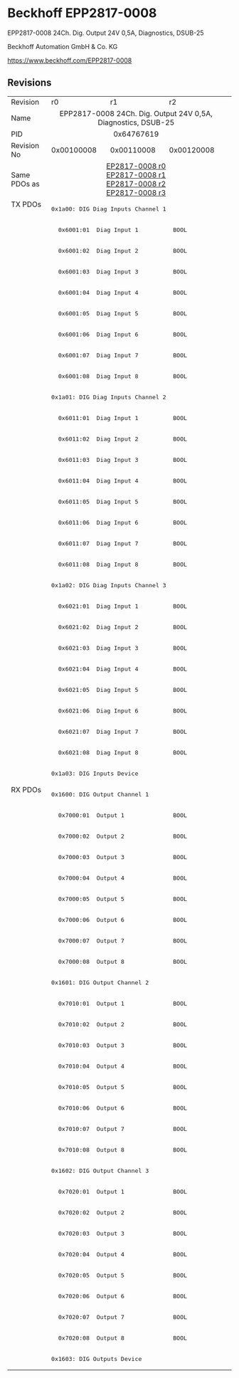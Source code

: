 # Beckhoff EPP2817-0008

EPP2817-0008 24Ch. Dig. Output 24V 0,5A, Diagnostics, DSUB-25

Beckhoff Automation GmbH & Co. KG

https://www.beckhoff.com/EPP2817-0008

## Revisions
<table>
<tr >
<td>Revision</td>
<td><div class="foo">r0</div></td>
<td><div class="foo">r1</div></td>
<td><div class="foo">r2</div></td>
</tr>
<tr >
<td>Name</td>
<td colspan=3 align="center"><div class="foo">EPP2817-0008 24Ch. Dig. Output 24V 0,5A, Diagnostics, DSUB-25</div></td>
</tr>
<tr >
<td>PID</td>
<td colspan=3 align="center"><div class="foo">0x64767619</div></td>
</tr>
<tr >
<td>Revision No</td>
<td>0x00100008</td>
<td>0x00110008</td>
<td>0x00120008</td>
</tr>
<tr >
<td>Same PDOs as</td>
<td colspan=3 align="center"><a href="EP2817-0008">EP2817-0008 r0</a><br/><a href="EP2817-0008">EP2817-0008 r1</a><br/><a href="EP2817-0008">EP2817-0008 r2</a><br/><a href="EP2817-0008">EP2817-0008 r3</a></td>
</tr>
<tr class="txpdo pdosection">
<td rowspan=28 valign=top>TX PDOs</td>
<td colspan=3 align="left"><pre>0x1a00: DIG Diag Inputs Channel 1</pre></td>
<td></td>
</tr>
<tr class="txpdo">
<td colspan=3 align="left"><pre>  0x6001:01  Diag Input 1          BOOL</pre></td>
</tr>
<tr class="txpdo">
<td colspan=3 align="left"><pre>  0x6001:02  Diag Input 2          BOOL</pre></td>
</tr>
<tr class="txpdo">
<td colspan=3 align="left"><pre>  0x6001:03  Diag Input 3          BOOL</pre></td>
</tr>
<tr class="txpdo">
<td colspan=3 align="left"><pre>  0x6001:04  Diag Input 4          BOOL</pre></td>
</tr>
<tr class="txpdo">
<td colspan=3 align="left"><pre>  0x6001:05  Diag Input 5          BOOL</pre></td>
</tr>
<tr class="txpdo">
<td colspan=3 align="left"><pre>  0x6001:06  Diag Input 6          BOOL</pre></td>
</tr>
<tr class="txpdo">
<td colspan=3 align="left"><pre>  0x6001:07  Diag Input 7          BOOL</pre></td>
</tr>
<tr class="txpdo">
<td colspan=3 align="left"><pre>  0x6001:08  Diag Input 8          BOOL</pre></td>
</tr>
<tr class="txpdo pdosection">
<td colspan=3 align="left"><pre>0x1a01: DIG Diag Inputs Channel 2</pre></td>
</tr>
<tr class="txpdo">
<td colspan=3 align="left"><pre>  0x6011:01  Diag Input 1          BOOL</pre></td>
</tr>
<tr class="txpdo">
<td colspan=3 align="left"><pre>  0x6011:02  Diag Input 2          BOOL</pre></td>
</tr>
<tr class="txpdo">
<td colspan=3 align="left"><pre>  0x6011:03  Diag Input 3          BOOL</pre></td>
</tr>
<tr class="txpdo">
<td colspan=3 align="left"><pre>  0x6011:04  Diag Input 4          BOOL</pre></td>
</tr>
<tr class="txpdo">
<td colspan=3 align="left"><pre>  0x6011:05  Diag Input 5          BOOL</pre></td>
</tr>
<tr class="txpdo">
<td colspan=3 align="left"><pre>  0x6011:06  Diag Input 6          BOOL</pre></td>
</tr>
<tr class="txpdo">
<td colspan=3 align="left"><pre>  0x6011:07  Diag Input 7          BOOL</pre></td>
</tr>
<tr class="txpdo">
<td colspan=3 align="left"><pre>  0x6011:08  Diag Input 8          BOOL</pre></td>
</tr>
<tr class="txpdo pdosection">
<td colspan=3 align="left"><pre>0x1a02: DIG Diag Inputs Channel 3</pre></td>
</tr>
<tr class="txpdo">
<td colspan=3 align="left"><pre>  0x6021:01  Diag Input 1          BOOL</pre></td>
</tr>
<tr class="txpdo">
<td colspan=3 align="left"><pre>  0x6021:02  Diag Input 2          BOOL</pre></td>
</tr>
<tr class="txpdo">
<td colspan=3 align="left"><pre>  0x6021:03  Diag Input 3          BOOL</pre></td>
</tr>
<tr class="txpdo">
<td colspan=3 align="left"><pre>  0x6021:04  Diag Input 4          BOOL</pre></td>
</tr>
<tr class="txpdo">
<td colspan=3 align="left"><pre>  0x6021:05  Diag Input 5          BOOL</pre></td>
</tr>
<tr class="txpdo">
<td colspan=3 align="left"><pre>  0x6021:06  Diag Input 6          BOOL</pre></td>
</tr>
<tr class="txpdo">
<td colspan=3 align="left"><pre>  0x6021:07  Diag Input 7          BOOL</pre></td>
</tr>
<tr class="txpdo">
<td colspan=3 align="left"><pre>  0x6021:08  Diag Input 8          BOOL</pre></td>
</tr>
<tr class="txpdo pdosection">
<td colspan=3 align="left"><pre>0x1a03: DIG Inputs Device</pre></td>
</tr>
<tr class="rxpdo pdosection">
<td rowspan=28 valign=top>RX PDOs</td>
<td colspan=3 align="left"><pre>0x1600: DIG Output Channel 1</pre></td>
<td></td>
</tr>
<tr class="rxpdo">
<td colspan=3 align="left"><pre>  0x7000:01  Output 1              BOOL</pre></td>
</tr>
<tr class="rxpdo">
<td colspan=3 align="left"><pre>  0x7000:02  Output 2              BOOL</pre></td>
</tr>
<tr class="rxpdo">
<td colspan=3 align="left"><pre>  0x7000:03  Output 3              BOOL</pre></td>
</tr>
<tr class="rxpdo">
<td colspan=3 align="left"><pre>  0x7000:04  Output 4              BOOL</pre></td>
</tr>
<tr class="rxpdo">
<td colspan=3 align="left"><pre>  0x7000:05  Output 5              BOOL</pre></td>
</tr>
<tr class="rxpdo">
<td colspan=3 align="left"><pre>  0x7000:06  Output 6              BOOL</pre></td>
</tr>
<tr class="rxpdo">
<td colspan=3 align="left"><pre>  0x7000:07  Output 7              BOOL</pre></td>
</tr>
<tr class="rxpdo">
<td colspan=3 align="left"><pre>  0x7000:08  Output 8              BOOL</pre></td>
</tr>
<tr class="rxpdo pdosection">
<td colspan=3 align="left"><pre>0x1601: DIG Output Channel 2</pre></td>
</tr>
<tr class="rxpdo">
<td colspan=3 align="left"><pre>  0x7010:01  Output 1              BOOL</pre></td>
</tr>
<tr class="rxpdo">
<td colspan=3 align="left"><pre>  0x7010:02  Output 2              BOOL</pre></td>
</tr>
<tr class="rxpdo">
<td colspan=3 align="left"><pre>  0x7010:03  Output 3              BOOL</pre></td>
</tr>
<tr class="rxpdo">
<td colspan=3 align="left"><pre>  0x7010:04  Output 4              BOOL</pre></td>
</tr>
<tr class="rxpdo">
<td colspan=3 align="left"><pre>  0x7010:05  Output 5              BOOL</pre></td>
</tr>
<tr class="rxpdo">
<td colspan=3 align="left"><pre>  0x7010:06  Output 6              BOOL</pre></td>
</tr>
<tr class="rxpdo">
<td colspan=3 align="left"><pre>  0x7010:07  Output 7              BOOL</pre></td>
</tr>
<tr class="rxpdo">
<td colspan=3 align="left"><pre>  0x7010:08  Output 8              BOOL</pre></td>
</tr>
<tr class="rxpdo pdosection">
<td colspan=3 align="left"><pre>0x1602: DIG Output Channel 3</pre></td>
</tr>
<tr class="rxpdo">
<td colspan=3 align="left"><pre>  0x7020:01  Output 1              BOOL</pre></td>
</tr>
<tr class="rxpdo">
<td colspan=3 align="left"><pre>  0x7020:02  Output 2              BOOL</pre></td>
</tr>
<tr class="rxpdo">
<td colspan=3 align="left"><pre>  0x7020:03  Output 3              BOOL</pre></td>
</tr>
<tr class="rxpdo">
<td colspan=3 align="left"><pre>  0x7020:04  Output 4              BOOL</pre></td>
</tr>
<tr class="rxpdo">
<td colspan=3 align="left"><pre>  0x7020:05  Output 5              BOOL</pre></td>
</tr>
<tr class="rxpdo">
<td colspan=3 align="left"><pre>  0x7020:06  Output 6              BOOL</pre></td>
</tr>
<tr class="rxpdo">
<td colspan=3 align="left"><pre>  0x7020:07  Output 7              BOOL</pre></td>
</tr>
<tr class="rxpdo">
<td colspan=3 align="left"><pre>  0x7020:08  Output 8              BOOL</pre></td>
</tr>
<tr class="rxpdo pdosection">
<td colspan=3 align="left"><pre>0x1603: DIG Outputs Device</pre></td>
</tr>
</table>
